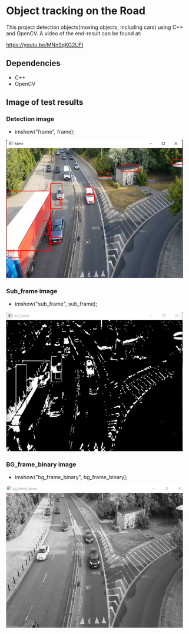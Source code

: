 # Object tracking on the Road

This project detection objects(moving objects, including cars) using C++ and OpenCV. A video of the end-result 
can be found at:

https://youtu.be/MNn9qKG2UFI


## Dependencies
* C++
* OpenCV

    
    
## Image of test results
### Detection image
* imshow("frame", frame);
<img src="https://github.com/moonseobHwang/OpenCV_Cpp/blob/main/Github_img/KakaoTalk_20211124_200410305_02.png" width="480" alt="Combined Image" />

### Sub_frame image
* imshow("sub_frame", sub_frame);
<img src="https://github.com/moonseobHwang/OpenCV_Cpp/blob/main/Github_img/KakaoTalk_20211124_200410305_01.png" width="480" alt="Combined Image" />

### BG_frame_binary image
* imshow("bg_frame_binary", bg_frame_binary);
<img src="https://github.com/moonseobHwang/OpenCV_Cpp/blob/main/Github_img/KakaoTalk_20211124_200410305.png" width="480" alt="Combined Image" />
